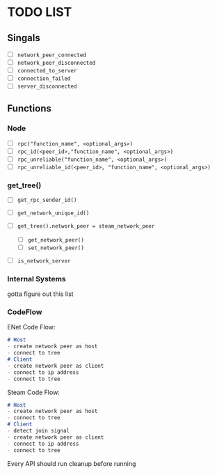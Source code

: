 # TODO LIST


## Singals

- [ ] `network_peer_connected`
- [ ] `network_peer_disconnected`
- [ ] `connected_to_server`
- [ ] `connection_failed`
- [ ] `server_disconnected`

## Functions

### Node

- [ ] `rpc("function_name", <optional_args>)`
- [ ] `rpc_id(<peer_id>,"function_name", <optional_args>)`
- [ ] `rpc_unreliable("function_name", <optional_args>)`
- [ ] `rpc_unreliable_id(<peer_id>, "function_name", <optional_args>)`

### get_tree()

- [ ] `get_rpc_sender_id()`
- [ ] `get_network_unique_id()`
- [ ] `get_tree().network_peer = steam_network_peer`
  - [ ] `get_network_peer()`
  - [ ] `set_network_peer()`
- [ ] `is_network_server`


### Internal Systems

gotta figure out this list



### CodeFlow

ENet Code Flow:
```md
# Host
- create network peer as host
- connect to tree
# Client
- create network peer as client
- connect to ip address
- connect to tree
```

Steam Code Flow:
```md
# Host
- create network peer as host
- connect to tree
# Client
- detect join signal
- create network peer as client
- connect to ip address
- connect to tree
```

Every API should run cleanup before running